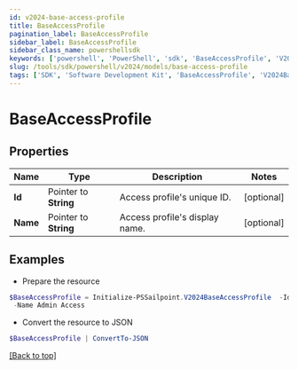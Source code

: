 ```yaml
---
id: v2024-base-access-profile
title: BaseAccessProfile
pagination_label: BaseAccessProfile
sidebar_label: BaseAccessProfile
sidebar_class_name: powershellsdk
keywords: ['powershell', 'PowerShell', 'sdk', 'BaseAccessProfile', 'V2024BaseAccessProfile'] 
slug: /tools/sdk/powershell/v2024/models/base-access-profile
tags: ['SDK', 'Software Development Kit', 'BaseAccessProfile', 'V2024BaseAccessProfile']
---
```



# BaseAccessProfile

## Properties

Name | Type | Description | Notes
------------ | ------------- | ------------- | -------------
**Id** |  Pointer to **String** | Access profile's unique ID. | [optional] 
**Name** |  Pointer to **String** | Access profile's display name. | [optional] 

## Examples

- Prepare the resource
```powershell
$BaseAccessProfile = Initialize-PSSailpoint.V2024BaseAccessProfile  -Id 2c91809c6faade77016fb4f0b63407ae `
 -Name Admin Access
```

- Convert the resource to JSON
```powershell
$BaseAccessProfile | ConvertTo-JSON
```


[[Back to top]](#) 

